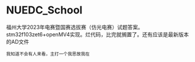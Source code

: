 # NUEDC_School
福州大学2023年电赛暨国赛选拔赛（仿光电赛）试题答案。stm32f103zet6+openMV4实现。烂代码，比完就搁置了。还有应该是最新版本的AD文件

`我知道不会有人来看，主打一个我思故我在`

